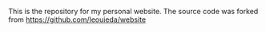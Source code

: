 This is the repository for my personal website. 
The source code was forked from https://github.com/leouieda/website
